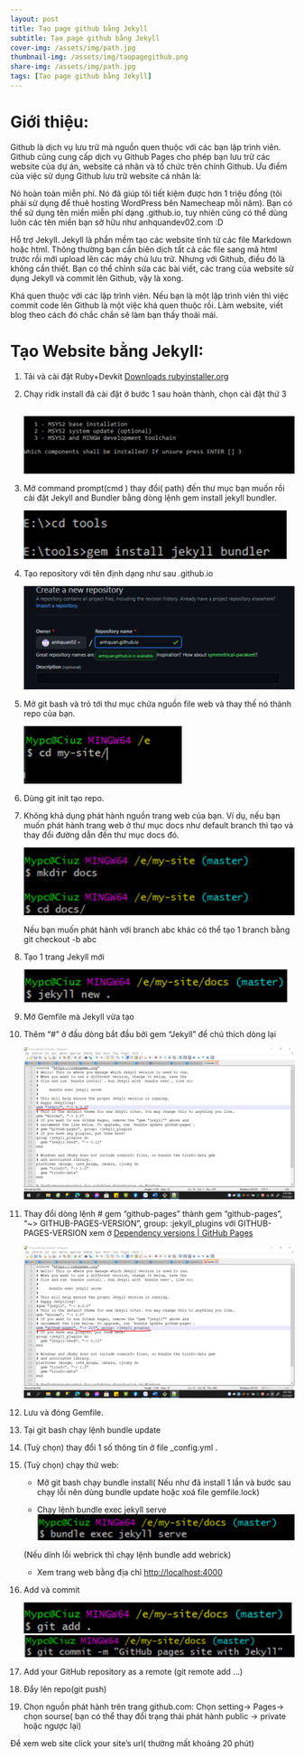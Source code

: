 ```yaml
---
layout: post
title: Tạo page github bằng Jekyll
subtitle: Tạo page github bằng Jekyll
cover-img: /assets/img/path.jpg
thumbnail-img: /assets/img/taopagegithub.png
share-img: /assets/img/path.jpg
tags: [Tạo page github bằng Jekyll]
---
```

# Giới thiệu:

Github là dịch vụ lưu trữ mà nguồn quen thuộc với các bạn lập trình viên. Github cũng cung cấp dịch vụ Github Pages cho phép bạn lưu trữ các website của dự án, website cá nhân và tổ chức trên chính Github. Ưu điểm của việc sử dụng Github lưu trữ website cá nhân là:

Nó hoàn toàn miễn phí. Nó đã giúp tôi tiết kiệm được hơn 1 triệu đồng (tôi phải sử dụng để thuê hosting WordPress bên Namecheap mỗi năm). Bạn có thể sử dụng tên miền miễn phí dạng .github.io, tuy nhiên cũng có thể dùng luôn các tên miền bạn sở hữu như anhquandev02.com :D

Hỗ trợ Jekyll. Jekyll là phần mềm tạo các website tĩnh từ các file Markdown hoặc html. Thông thường bạn cần biên dịch tất cả các file sang mã html trước rồi mới upload lên các máy chủ lưu trữ. Nhưng với Github, điều đó là không cần thiết. Bạn có thể chỉnh sửa các bài viết, các trang của website sử dụng Jekyll và commit lên Github, vậy là xong.

Khá quen thuộc với các lập trình viên. Nếu bạn là một lập trình viên thì việc commit code lên Github là một việc khá quen thuộc rồi. Làm website, viết blog theo cách đó chắc chắn sẽ làm bạn thấy thoải mái.

# Tạo Website bằng JekyII:

1. Tải và cài đặt Ruby+Devkit [Downloads rubyinstaller.org](https://rubyinstaller.org/)
   
2. Chạy ridk install đã cài đặt ở bước 1 sau hoàn thành, chọn cài đặt thứ 3

    ![]()
    ![img_1.png](https://raw.githubusercontent.com/anhquan02/anhquan02.github.io/anhquan02/docs/img/img_1.png)
3. Mở command prompt(cmd ) thay đổi( path) đến thư mục bạn muốn rồi cài đặt Jekyll and Bundler bằng dòng lệnh gem install jekyll bundler.
    
    ![img_2.png](https://raw.githubusercontent.com/anhquan02/anhquan02.github.io/anhquan02/docs/img/img_2.png)    

4. Tạo repository với tên định dạng như sau .github.io

   ![img_3.png](https://raw.githubusercontent.com/anhquan02/anhquan02.github.io/anhquan02/docs/img/img_3.png)

5. Mở git bash và trỏ tới thư mục chứa nguồn file web và thay thế nó thành repo của bạn.
    
    ![img_4.png](https://raw.githubusercontent.com/anhquan02/anhquan02.github.io/anhquan02/docs/img/img_4.png)

6. Dùng git init tạo repo.

7. Không khả dụng phát hành nguồn trang web của bạn. Ví dụ, nếu bạn muốn phát hành trang web ở thư mục docs như default branch thì tạo và thay đổi đường dẫn đến thư mục docs đó.

    ![img_5.png](https://raw.githubusercontent.com/anhquan02/anhquan02.github.io/anhquan02/docs/img/img_5.png)

    Nếu bạn muốn phát hành với branch abc khác có thể tạo 1 branch bằng git checkout -b abc

8. Tạo 1 trang Jekyll mới
   
    ![img_6.png](https://raw.githubusercontent.com/anhquan02/anhquan02.github.io/anhquan02/docs/img/img_6.png) 

9. Mở Gemfile mà Jekyll vừa tạo

10. Thêm “#” ở đầu dòng bắt đầu bởi gem “Jekyll” để chú thích dòng lại

    ![img_7.png](https://raw.githubusercontent.com/anhquan02/anhquan02.github.io/anhquan02/docs/img/img_7.png)

11. Thay đổi dòng lệnh # gem “github-pages” thành gem “github-pages”,
    “~> GITHUB-PAGES-VERSION”, group: :jekyll_plugins với GITHUB-PAGES-VERSION 
    xem ở [Dependency versions | GitHub Pages](https://pages.github.com/versions/)

    ![img_8.png](https://raw.githubusercontent.com/anhquan02/anhquan02.github.io/anhquan02/docs/img/img_8.png)

12. Lưu và đóng Gemfile.

13. Tại git bash chạy lệnh bundle update

14. (Tuỳ chọn) thay đổi 1 số thông tin ở file _config.yml .

15. (Tuỳ chọn) chạy thử web:

    - Mở git bash chạy bundle install( Nếu như đã install 1 lần và bước sau chạy lỗi nên dùng bundle update hoặc xoá file gemfile.lock)

    - Chạy lệnh bundle exec jekyll serve![img_9.png](https://raw.githubusercontent.com/anhquan02/anhquan02.github.io/anhquan02/docs/img/img_9.png)

    (Nếu dính lỗi webrick thì chạy lệnh bundle add webrick)

    - Xem trang web bằng địa chỉ [http://localhost:4000](http://localhost:4000)

16. Add và commit
    
    ![img_10.png](https://raw.githubusercontent.com/anhquan02/anhquan02.github.io/anhquan02/docs/img/img_10.png)
    ![img_11.png](https://raw.githubusercontent.com/anhquan02/anhquan02.github.io/anhquan02/docs/img/img_11.png)
    
17. Add your GitHub repository as a remote (git remote add …)

18. Đẩy lên repo(git push)

19. Chọn nguồn phát hành trên trang github.com: Chọn setting-> Pages-> chọn sourse( bạn có thể thay đổi trạng thái phát hành public -> private hoặc ngược lại)

Để xem web site click your site’s url( thường mất khoảng 20 phút)

